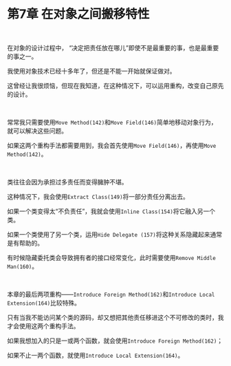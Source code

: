 # 第7章 在对象之间搬移特性

<br>

在对象的设计过程中， “决定把责任放在哪儿”即使不是最重要的事，也是最重要的事之一。

我使用对象技术已经十多年了，但还是不能一开始就保证做对。

这曾经让我很烦恼，但现在我知道，在这种情况下，可以运用重构，改变自己原先的设计。

<br>

常常我只需要使用`Move Method(142)`和`Move Field(146)`简单地移动对象行为， 就可以解决这些问题。

如果这两个重构手法都需要用到，我会首先使用`Move Field(146)`，再使用`Move Method(142)`。

<br>

类往往会因为承担过多责任而变得臃肿不堪。

这种情况下，我会使用`Extract Class(149)`将一部分责任分离出去。

如果一个类变得太“不负责任”，我就会使用`Inline Class(154)`将它融入另一个类。

如果一个类使用了另一个类，运用`Hide Delegate (157)`将这种关系隐藏起来通常是有帮助的。

有时候隐藏委托类会导致拥有者的接口经常变化，此时需要使用`Remove Middle Man(160)`。

<br>

本章的最后两项重构——`Introduce Foreign Method(162)`和`Introduce Local Extension(164)`比较特殊。

只有当我不能访问某个类的源码，却又想把其他责任移进这个不可修改的类时，我才会使用这两个重构手法。

如果我想加入的只是一或两个函数，就会使用`Introduce Foreign Method(162)`；

如果不止一两个函数，就使用`Introduce Local Extension(164)`。

<br>

